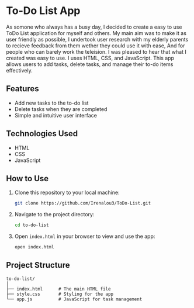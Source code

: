 # To-Do List App
As somone who always has a busy day, I decided to create a easy to use ToDo List application for myself and others. My main aim was to make it as user friendly as possible, I undertook user research with my elderly parents to recieve feedback from them wether they could use it with ease, And for people who can barely work the teleision. I was pleased to hear that what I created was easy to use. I uses HTML, CSS, and JavaScript. This app allows users to add tasks, delete tasks, and manage their to-do items effectively.

## Features

- Add new tasks to the to-do list
- Delete tasks when they are completed
- Simple and intuitive user interface

## Technologies Used

- HTML
- CSS
- JavaScript

## How to Use

1. Clone this repository to your local machine:
    ```bash
    git clone https://github.com/Irenalou3/ToDo-List.git
    ```

2. Navigate to the project directory:
    ```bash
    cd to-do-list
    ```

3. Open `index.html` in your browser to view and use the app:
    ```bash
    open index.html
    ```

## Project Structure

```plaintext
to-do-list/
│
├── index.html      # The main HTML file
├── style.css       # Styling for the app
└── app.js          # JavaScript for task management
